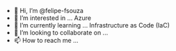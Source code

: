 - 👋 Hi, I’m @felipe-fsouza
- 👀 I’m interested in ... Azure
- 🌱 I’m currently learning ... Infrastructure as Code (IaC)
- 💞️ I’m looking to collaborate on ...
- 📫 How to reach me ...

<!---
felipe-fsouza/felipe-fsouza is a ✨ special ✨ repository because its `README.md` (this file) appears on your GitHub profile.
You can click the Preview link to take a look at your changes.
--->
